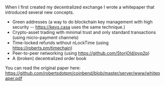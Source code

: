 When I first created my decentralized exchange I wrote a whitepaper that introduced several new concepts.

* Green addresses (a way to do blockchain key management with high security -- https://keys.casa uses the same technique.)
* Crypto-asset trading with minimal trust and only standard transactions (using micro-payment channels)
* Time-locked refunds without nLockTime (using https://roberts.pm/timechain)
* Peer-to-peer networking (using https://github.com/StorjOld/pyp2p)
* A (broken) decentralized order book

You can read the original paper here: https://github.com/robertsdotpm/coinbend/blob/master/server/www/whitepaper.pdf